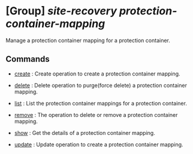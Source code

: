 # [Group] _site-recovery protection-container-mapping_

Manage a protection container mapping for a protection container.

## Commands

- [create](/Commands/site-recovery/protection-container-mapping/_create.md)
: Create operation to create a protection container mapping.

- [delete](/Commands/site-recovery/protection-container-mapping/_delete.md)
: Delete operation to purge(force delete) a protection container mapping.

- [list](/Commands/site-recovery/protection-container-mapping/_list.md)
: List the protection container mappings for a protection container.

- [remove](/Commands/site-recovery/protection-container-mapping/_remove.md)
: The operation to delete or remove a protection container mapping.

- [show](/Commands/site-recovery/protection-container-mapping/_show.md)
: Get the details of a protection container mapping.

- [update](/Commands/site-recovery/protection-container-mapping/_update.md)
: Update operation to create a protection container mapping.
